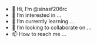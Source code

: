 - 👋 Hi, I’m @sinasf206rc
- 👀 I’m interested in ...
- 🌱 I’m currently learning ...
- 💞️ I’m looking to collaborate on ...
- 📫 How to reach me ...

<!---
sinasf206rc/sinasf206rc is a ✨ special ✨ repository because its `README.md` (this file) appears on your GitHub profile.
You can click the Preview link to take a look at your changes.
--->
